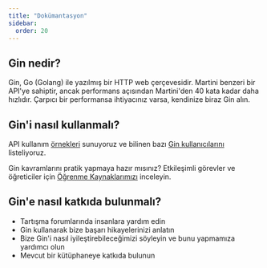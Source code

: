 ```yaml
---
title: "Dokümantasyon"
sidebar:
  order: 20
---
```


## Gin nedir?

Gin, Go (Golang) ile yazılmış bir HTTP web çerçevesidir. Martini benzeri bir API'ye sahiptir, ancak performans açısından Martini'den 40 kata kadar daha hızlıdır. Çarpıcı bir performansa ihtiyacınız varsa, kendinize biraz Gin alın.

## Gin'i nasıl kullanmalı?

API kullanım [örnekleri](https://github.com/gin-gonic/examples) sunuyoruz ve bilinen bazı [Gin kullanıcılarını](./users) listeliyoruz.

Gin kavramlarını pratik yapmaya hazır mısınız? Etkileşimli görevler ve öğreticiler için [Öğrenme Kaynaklarımızı](./learning-resources) inceleyin.

## Gin'e nasıl katkıda bulunmalı?

* Tartışma forumlarında insanlara yardım edin
* Gin kullanarak bize başarı hikayelerinizi anlatın
* Bize Gin'i nasıl iyileştirebileceğimizi söyleyin ve bunu yapmamıza yardımcı olun
* Mevcut bir kütüphaneye katkıda bulunun

